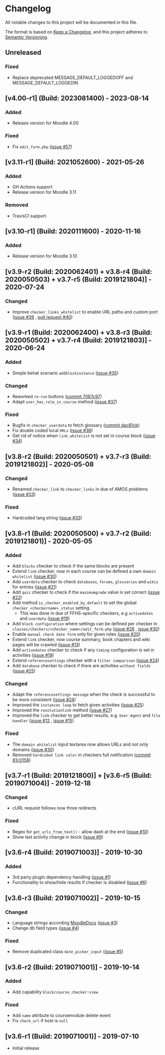 # Changelog

All notable changes to this project will be documented in this file.

The format is based on [Keep a Changelog](https://keepachangelog.com/en/1.0.0/), and this project adheres to [Semantic Versioning](https://semver.org/spec/v2.0.0.html).

## Unreleased

### Fixed

- Replace deprecated MESSAGE_DEFAULT_LOGGEDOFF and MESSAGE_DEFAULT_LOGGEDIN

## [v4.00-r1] (Build: 2023081400) - 2023-08-14

### Added

- Release version for Moodle 4.00

### Fixed

- Fix `edit_form.php` ([issue #57](https://github.com/ffhs/moodle-block_course_checker/issues/57))

## [v3.11-r1] (Build: 2021052600) - 2021-05-26

### Added

- GH Actions support
- Release version for Moodle 3.11

### Removed

- TravisCI support

## [v3.10-r1] (Build: 2020111600) - 2020-11-16

### Added

- Release version for Moodle 3.10

## [v3.9-r2 (Build: 2020062401) + v3.8-r4 (Build: 2020050503) + v3.7-r5 (Build: 2019121804)] - 2020-07-24

### Changed

- Improve `checker_links_whitelist` to enable URL paths and custom port ([issue #39](https://github.com/ffhs/moodle-block_course_checker/issues/39)
  , [pull request #40](https://github.com/ffhs/moodle-block_course_checker/pull/40))

## [v3.9-r1 (Build: 2020062400) + v3.8-r3 (Build: 2020050502) + v3.7-r4 (Build: 2019121803)] - 2020-06-24

### Added

- Simple behat scenario `addblockinstance` ([issue #35](https://github.com/ffhs/moodle-block_course_checker/issues/35))

### Changed

- Reworked `re-run` buttons ([commit 7067c97](https://github.com/ffhs/moodle-block_course_checker/commit/7067c979387d3d957568ed4afe3f40dc7099f8cf))
- Adapt `user_has_role_in_course` method ([issue #37](https://github.com/ffhs/moodle-block_course_checker/issues/37))

### Fixed

- Bugfix in `checker_userdata` to fetch glossary ([commit dac81cb](https://github.com/ffhs/moodle-block_course_checker/commit/dac81cb3bbaa680698c57536ec3d89db2a87ce91))
- Fix double coded local `URLs` ([issue #36](https://github.com/ffhs/moodle-block_course_checker/issues/36))
- Get rid of notice when `link_whitelist` is not set in course block ([issue #34](https://github.com/ffhs/moodle-block_course_checker/issues/34))

## [v3.8-r2 (Build: 2020050501) + v3.7-r3 (Build: 2019121802)] - 2020-05-08

### Changed

- Renamed `checker_link` to `checker_links` in due of AMOS problems ([issue #33](https://github.com/ffhs/moodle-block_course_checker/issues/33))

### Fixed

- Hardcoded lang string ([issue #33](https://github.com/ffhs/moodle-block_course_checker/issues/33))

## [v3.8-r1 (Build: 2020050500) + v3.7-r2 (Build: 2019121801)] - 2020-05-05

### Added

- Add `blocks` checker to check if the same blocks are present
- Extend `link` checker, now in each course can be defined a own `domain whitelist` ([issue #30](https://github.com/ffhs/moodle-block_course_checker/issues/30))
- Add `userdata` checker to check `databases`, `forums`, `glossaries` and `wikis` for entries ([issue #21](https://github.com/ffhs/moodle-block_course_checker/issues/21))
- Add `quiz` checker to check if the `maximumgrade` value is set correct ([issue #22](https://github.com/ffhs/moodle-block_course_checker/issues/22))
- Add method `is_checker_enabled_by_default` to set the global `checker_<checkername>_status` setting
    - This was done in due of FFHS-specific checkers, e.g `activedates` and `userdata` ([issue #19](https://github.com/ffhs/moodle-block_course_checker/issues/19))
- Add `block configuration` where settings can be defined per checker
  in `classes/checkers/<checker_name>/edit_form.php` ([issue #26](https://github.com/ffhs/moodle-block_course_checker/issues/26)
  , [issue #30](https://github.com/ffhs/moodle-block_course_checker/issues/30))
- Enable `manual check date form` only for given roles ([issue #20](https://github.com/ffhs/moodle-block_course_checker/issues/20))
- Extend `link` checker, now course summary, book chapters and wiki pages will be crawled ([issue #13](https://github.com/ffhs/moodle-block_course_checker/issues/13))
- Add `activedates` checker to check if any `timing` configuration is set in activities ([issue #19](https://github.com/ffhs/moodle-block_course_checker/issues/19))
- Extend `referencesettings` checker with a `filter comparison` ([issue #24](https://github.com/ffhs/moodle-block_course_checker/issues/24))
- Add `database` checker to check if there are activities `without fields` ([issue #25](https://github.com/ffhs/moodle-block_course_checker/issues/25))

### Changed

- Adapt the `referencesettings message` when the check is successful to be more consistent ([issue #24](https://github.com/ffhs/moodle-block_course_checker/issues/24))
- Improved the `instances loop` to fetch given activities ([issue #25](https://github.com/ffhs/moodle-block_course_checker/issues/25))
- Improved the `resolutionlink` method ([issue #27](https://github.com/ffhs/moodle-block_course_checker/issues/25))
- Improved the `link` checker to get better results, e.g. `User-Agent` and `file handler` ([issue #12](https://github.com/ffhs/moodle-block_course_checker/issues/12)
  , [issue #15](https://github.com/ffhs/moodle-block_course_checker/issues/15))

### Fixed

- The `domain whitelist` input textarea now allows URLs and not only domains ([issue #30](https://github.com/ffhs/moodle-block_course_checker/issues/30))
- Removed `hardcoded link color` in checkers full
  notification ([commit 81c0158](https://github.com/ffhs/moodle-block_course_checker/commit/81c015835972f8616406d2417d5b1aaa7aa759a3))

## [v3.7-r1 (Build: 2019121800)] + [v3.6-r5 (Build: 2019071004)] - 2019-12-18

### Changed

- cURL request follows now three redirects

### Fixed

- Regex for `get_urls_from_text()` - allow dash at the end ([issue #10](https://github.com/ffhs/moodle-block_course_checker/issues/10))
- Show last activity change in block ([issue #9](https://github.com/ffhs/moodle-block_course_checker/issues/9))

## [v3.6-r4 (Build: 2019071003)] - 2019-10-30

### Added

- 3rd party plugin dependency handling ([issue #1](https://github.com/ffhs/moodle-block_course_checker/issues/1))
- Functionality to show/hide results if checker is disabled ([issue #6](https://github.com/ffhs/moodle-block_course_checker/issues/6))

## [v3.6-r3 (Build: 2019071002)] - 2019-10-15

### Changed

- Language strings
  according [MoodleDocs](https://docs.moodle.org/dev/Plugin_contribution_checklist#Strings) ([issue #3](https://github.com/ffhs/moodle-block_course_checker/issues/3))
- Change db field types ([issue #4](https://github.com/ffhs/moodle-block_course_checker/issues/4))

### Fixed

- Remove duplicated class `date_picker_input` ([issue #5](https://github.com/ffhs/moodle-block_course_checker/issues/5))

## [v3.6-r2 (Build: 2019071001)] - 2019-10-14

### Added

- Add capability `block/course_checker:view`

### Fixed

- Add `name` attribute to coursemodule delete event
- Fix `check_url` if host is `null`

## [v3.6-r1 (Build: 2019071001)] - 2019-07-10

- Initial release
